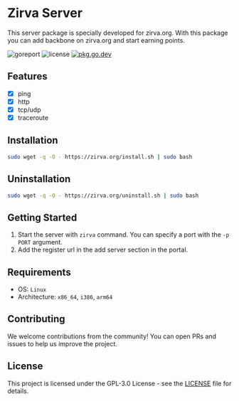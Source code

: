 # Zirva Server
This server package is specially developed for zirva.org. With this package you can add backbone on zirva.org and start earning points.

![goreport](https://goreportcard.com/badge/github.com/zirvaorg/server)
![license](https://badgen.net/github/license/zirvaorg/server)
[![pkg.go.dev](https://pkg.go.dev/badge/github.com/zirvaorg/server)](https://pkg.go.dev/github.com/zirvaorg/server)

## Features
- [x] ping
- [x] http
- [x] tcp/udp
- [x] traceroute

## Installation
```bash
sudo wget -q -O - https://zirva.org/install.sh | sudo bash
```

## Uninstallation
```bash
sudo wget -q -O - https://zirva.org/uninstall.sh | sudo bash
```

## Getting Started
1. Start the server with `zirva` command. You can specify a port with the `-p PORT` argument.
2. Add the register url in the add server section in the portal.

## Requirements
- OS: `Linux`
- Architecture: `x86_64`, `i386`, `arm64`

## Contributing
We welcome contributions from the community! You can open PRs and issues to help us improve the project.

## License
This project is licensed under the GPL-3.0 License - see the [LICENSE](LICENSE) file for details.
